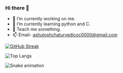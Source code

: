 ###   Hi there 👋
- 🔭 I’m currently working on me.
- 🌱 I’m currently learning python and C.
- 💬 Teach me something.
- 📫 Email- ashutoshchaturvedicoc0000@gmail.com

[![GitHub Streak](https://github-readme-streak-stats.herokuapp.com/?user=Ashutosh-Chaturvedi)](https://git.io/streak-stats)

![Top Langs](https://github-readme-stats.vercel.app/api/top-langs/?username=Ashutosh-Chaturvedi)
 
![Snake animation](https://github.com/Ashutosh-Chaturvedi/Ashutosh-Chaturvedi/blob/output/github-contribution-grid-snake.svg)




